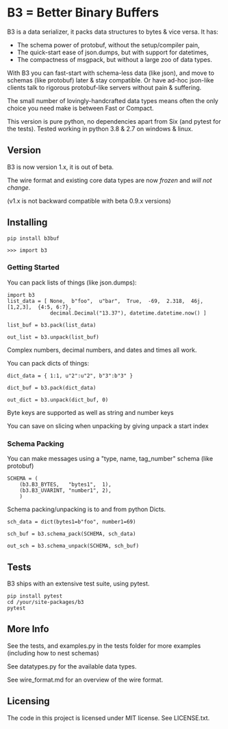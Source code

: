 ﻿

# B3 = Better Binary Buffers

B3 is a data serializer, it packs data structures to bytes & vice versa. It has:
* The schema power of protobuf, without the setup/compiler pain,
* The quick-start ease of json.dumps, but with support for datetimes,
* The compactness of msgpack, but without a large zoo of data types. 

With B3 you can fast-start with schema-less data (like json), and move to schemas (like protobuf) later & stay compatible. Or have ad-hoc json-like clients talk to rigorous protobuf-like servers without pain & suffering.

The small number of lovingly-handcrafted data types means often the only choice you need make is between Fast or Compact.

This version is pure python, no dependencies apart from Six (and pytest for the tests).
Tested working in python 3.8 & 2.7 on windows & linux.

## Version

B3 is now version 1.x, it is out of beta.

The wire format and existing core data types are now *frozen* and *will not change*.

(v1.x is not backward compatible with beta 0.9.x versions) 

## Installing

```
pip install b3buf

>>> import b3
```

### Getting Started

You can pack lists of things (like json.dumps):

```
import b3
list_data = [ None,  b"foo",  u"bar",  True,  -69,  2.318,  46j,  [1,2,3],  {4:5, 6:7},
              decimal.Decimal("13.37"), datetime.datetime.now() ]

list_buf = b3.pack(list_data)

out_list = b3.unpack(list_buf)
```
Complex numbers, decimal numbers, and dates and times all work.

You can pack dicts of things:

```
dict_data = { 1:1, u"2":u"2", b"3":b"3" }

dict_buf = b3.pack(dict_data)

out_dict = b3.unpack(dict_buf, 0)
```
Byte keys are supported as well as string and number keys

You can save on slicing when unpacking by giving unpack a start index


### Schema Packing
You can make messages using a "type, name, tag_number" schema (like protobuf)

```
SCHEMA = (
    (b3.B3_BYTES,   "bytes1",  1),
    (b3.B3_UVARINT, "number1", 2),
    )
```

Schema packing/unpacking is to and from python Dicts.
```
sch_data = dict(bytes1=b"foo", number1=69)

sch_buf = b3.schema_pack(SCHEMA, sch_data)

out_sch = b3.schema_unpack(SCHEMA, sch_buf)
```


## Tests

B3 ships with an extensive test suite, using pytest. 

```
pip install pytest
cd /your/site-packages/b3
pytest 
```

## More Info

See the tests, and examples.py in the tests folder for more examples (including how to nest schemas)

See datatypes.py for the available data types.

See wire_format.md for an overview of the wire format.


## Licensing

The code in this project is licensed under MIT license. See LICENSE.txt.
